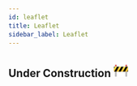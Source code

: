 ```yaml
---
id: leaflet
title: Leaflet
sidebar_label: Leaflet
---
```



## Under Construction <img src="../../assets/construction.png" alt="drawing" width="30"/>
